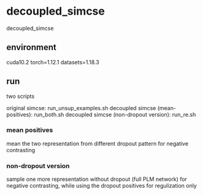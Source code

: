 # decoupled_simcse
decoupled_simcse
## environment
cuda10.2
torch=1.12.1
datasets=1.18.3

## run
two scripts

original simcse: run_unsup_examples.sh
decoupled simcse (mean-positives): run_both.sh
decoupled simcse (non-dropout version): run_re.sh

### mean positives
mean the two representation from different dropout pattern for negative contrasting

### non-dropout version
sample one more representation without dropout (full PLM network) for negative contrasting, while using the dropout positives for regulization only
